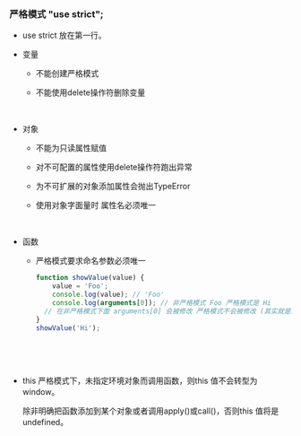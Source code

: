 ### 严格模式  "use strict";

* use strict 放在第一行。

* 变量

  * 不能创建严格模式

  * 不能使用delete操作符删除变量

    ​

* 对象

  * 不能为只读属性赋值

  * 对不可配置的属性使用delete操作符跑出异常

  * 为不可扩展的对象添加属性会抛出TypeError

  * 使用对象字面量时 属性名必须唯一

    ​

* 函数

  * 严格模式要求命名参数必须唯一

    ```javascript
    function showValue(value) {
        value = 'Foo';
     	console.log(value); // 'Foo'
      	console.log(arguments[0]); // 非严格模式 Foo 严格模式是 Hi
      // 在非严格模式下面 arguments[0] 会被修改 严格模式不会被修改 (其实就是就是你改变形参的值 会改变arguments里面的值 如果你直接 arguments[0] = 'XXX'; 不管在什么模式下面都会改变arguments的值)
    }
    showValue('Hi');
    ```

    ​

    ​

* this 严格模式下，未指定环境对象而调用函数，则this 值不会转型为window。

  除非明确把函数添加到某个对象或者调用apply()或call()，否则this 值将是
  undefined。













